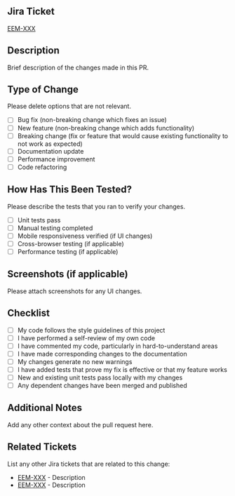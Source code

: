 ## Jira Ticket
[EEM-XXX](link-to-jira-ticket)

## Description
Brief description of the changes made in this PR.

## Type of Change
Please delete options that are not relevant.

- [ ] Bug fix (non-breaking change which fixes an issue)
- [ ] New feature (non-breaking change which adds functionality)
- [ ] Breaking change (fix or feature that would cause existing functionality to not work as expected)
- [ ] Documentation update
- [ ] Performance improvement
- [ ] Code refactoring

## How Has This Been Tested?
Please describe the tests that you ran to verify your changes.

- [ ] Unit tests pass
- [ ] Manual testing completed
- [ ] Mobile responsiveness verified (if UI changes)
- [ ] Cross-browser testing (if applicable)
- [ ] Performance testing (if applicable)

## Screenshots (if applicable)
Please attach screenshots for any UI changes.

## Checklist
- [ ] My code follows the style guidelines of this project
- [ ] I have performed a self-review of my own code
- [ ] I have commented my code, particularly in hard-to-understand areas
- [ ] I have made corresponding changes to the documentation
- [ ] My changes generate no new warnings
- [ ] I have added tests that prove my fix is effective or that my feature works
- [ ] New and existing unit tests pass locally with my changes
- [ ] Any dependent changes have been merged and published

## Additional Notes
Add any other context about the pull request here.

## Related Tickets
List any other Jira tickets that are related to this change:
- [EEM-XXX](link) - Description
- [EEM-XXX](link) - Description
